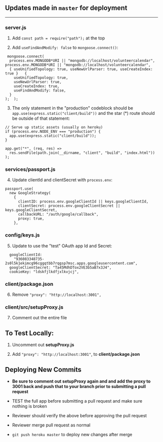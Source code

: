 ## Updates made in `master` for deployment

---

### server.js

1. Add `const path = require("path");` at the top

2. Add `useFindAndModify: false` to `mongoose.connect()`:

```
 mongoose.connect(
  process.env.MONGODB*URI || "mongodb://localhost/volunteercalendar",	  process.env.MONGODB*URI || "mongodb://localhost/volunteercalendar",
  { useUnifiedTopology: true, useNewUrlParser: true, useCreateIndex: true }	  {
    useUnifiedTopology: true,
    useNewUrlParser: true,
    useCreateIndex: true,
    useFindAndModify: false,
  }
);	);
```

3. The only statement in the "production" codeblock should be `app.use(express.static("client/build"))` and the star (\*) route should be outside of that statement:

```
// Serve up static assets (usually on heroku)
if (process.env.NODE_ENV === "production") {
  app.use(express.static("client/build"));
}

app.get("*", (req, res) =>
  res.sendFile(path.join(__dirname, "client", "build", "index.html"))
);
```

### services/passport.js

4. Update clientId and clientSecret with `process.env`:

```
passport.use(
  new GoogleStrategy(
    {
      clientID: process.env.googleClientId || keys.googleClientId,
      clientSecret: process.env.googleClientSecret || keys.googleClientSecret,
      callbackURL: "/auth/google/callback",
      proxy: true,
    },
```

### config/keys.js

5. Update to use the "test" OAuth app Id and Secret:

```
  googleClientId:
    "936083348735-2s0l5k1ekimcg96cggqtbb7rqgsp7msc.apps.googleusercontent.com",
  googleClientSecret: "Ta45MdhDTox2VE3b5aB7x3J4",
  cookieKey: "ldskfjlkdfjxlkvjcj",
```

### client/package.json

6. Remove `"proxy": "http://localhost:3001",`

### client/src/setupProxy.js

7. Comment out the entire file

## To Test Locally:

1. Uncomment out **setupProxy.js**

2. Add `"proxy": "http://localhost:3001"`, to **client/package.json**

## Deploying New Commits

- **Be sure to comment out setupProxy again and and add the proxy to 3001 back and push that to your branch prior to submitting a pull request**

- TEST the full app before submitting a pull request and make sure nothing is broken

- Reviewer should verify the above before approving the pull request

- Reviewer merge pull request as normal

- `git push heroku master` to deploy new changes after merge
